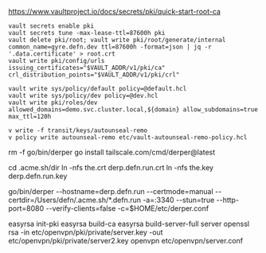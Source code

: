 https://www.vaultproject.io/docs/secrets/pki/quick-start-root-ca

    vault secrets enable pki
    vault secrets tune -max-lease-ttl=87600h pki
    vault delete pki/root; vault write pki/root/generate/internal common_name=gyre.defn.dev ttl=87600h -format=json | jq -r '.data.certificate' > root.crt
    vault write pki/config/urls issuing_certificates="$VAULT_ADDR/v1/pki/ca" crl_distribution_points="$VAULT_ADDR/v1/pki/crl"

    vault write sys/policy/default policy=@default.hcl
    vault write sys/policy/dev policy=@dev.hcl
    vault write pki/roles/dev allowed_domains=demo.svc.cluster.local,${domain} allow_subdomains=true max_ttl=120h

    v write -f transit/keys/autounseal-remo
    v policy write autounseal-remo etc/vault-autounseal-remo-policy.hcl

rm -f go/bin/derper
go install tailscale.com/cmd/derper@latest

cd .acme.sh/dir
ln -nfs the.crt derp.defn.run.crt
ln -nfs the.key derp.defn.run.key

go/bin/derper --hostname=derp.defn.run --certmode=manual --certdir=/Users/defn/.acme.sh/\*.defn.run -a=:3340 --stun=true --http-port=8080 --verify-clients=false -c=$HOME/etc/derper.conf

easyrsa init-pki
easyrsa build-ca
easyrsa build-server-full server
openssl rsa -in etc/openvpn/pki/private/server.key  -out etc/openvpn/pki/private/server2.key
openvpn etc/openvpn/server.conf


